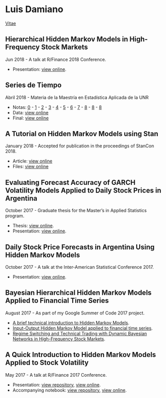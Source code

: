 # Luis Damiano

[Vitae](./personal/cv_luis_damiano.pdf)

## Hierarchical Hidden Markov Models in High-Frequency Stock Markets
Jun 2018 - A talk at R/Finance 2018 Conference.

* Presentation: [view online](http://past.rinfinance.com/agenda/2018/LuisDamiano.pdf).

## Series de Tiempo
Abril 2018 - Materia de la Maestría en Estadística Aplicada de la UNR

* Notas: [0](https://github.com/luisdamiano/unrseries18/raw/master/clases/out/0.pdf) - [1](https://github.com/luisdamiano/unrseries18/raw/master/clases/out/1.pdf) - [2](https://github.com/luisdamiano/unrseries18/raw/master/clases/out/2.pdf) - [3](https://github.com/luisdamiano/unrseries18/raw/master/clases/out/3.pdf) - [4](https://github.com/luisdamiano/unrseries18/raw/master/clases/out/4.pdf) - [5](https://github.com/luisdamiano/unrseries18/raw/master/clases/out/5.pdf) - [6](https://github.com/luisdamiano/unrseries18/raw/master/clases/out/6.pdf) - [7](https://github.com/luisdamiano/unrseries18/raw/master/clases/out/7.pdf) - [8](https://github.com/luisdamiano/unrseries18/raw/master/clases/out/8.pdf) -
[8](https://github.com/luisdamiano/unrseries18/raw/master/clases/out/9.pdf) -
[8](https://github.com/luisdamiano/unrseries18/raw/master/clases/out/10.pdf)
* Data: [view online](https://github.com/luisdamiano/unrseries18/tree/master/clases/data)
* Final: [view online](https://github.com/luisdamiano/unrseries18/raw/master/final.pdf)

## A Tutorial on Hidden Markov Models using Stan
January 2018 - Accepted for publication in the proceedings of StanCon 2018.

* Article: [view online](https://doi.org/10.5281/zenodo.1284341)
* Files: [view online](https://github.com/stan-dev/stancon_talks/tree/master/2018/Contributed-Talks/04_damiano)

## Evaluating Forecast Accuracy of GARCH Volatility Models Applied to Daily Stock Prices in Argentina
October 2017 - Graduate thesis for the Master’s in Applied Statistics program.

* Thesis: [view online](./personal/GARCH_forecast_accuracy.pdf).
* Presentation: [view online](./personal/GARCH_forecast_accuracy_presentation.pdf).

##  Daily Stock Price Forecasts in Argentina Using Hidden Markov Models
October 2017 - A talk at the Inter-American Statistical Conference 2017.

* Presentation: [view online](./personal/IOHMM_stock_forecast_argentina.pdf).

## Bayesian Hierarchical Hidden Markov Models Applied to Financial Time Series
August 2017 - As part of my Google Summer of Code 2017 project.

* [A brief technical introduction to Hidden Markov Models](gsoc17/hmm_techreview.pdf).
* [Input-Output Hidden Markov Model applied to financial time series](gsoc17/iohmm_financial_time_series.html).
* [Regime Switching and Technical Trading with Dynamic Bayesian Networks in High-Frequency Stock Markets](gsoc17/rs_technical_trading.pdf).

## A Quick Introduction to Hidden Markov Models Applied to Stock Volatility
May 2017 - A talk at R/Finance 2017 Conference.

* Presentation: [view repository](https://github.com/luisdamiano/rfinance17/), [view online](./rfinance17/presentation/presentation.html).
* Accompanying notebook: [view repository](https://github.com/luisdamiano/rfinance17/), [view online](./rfinance17/notebook/notebook.nb.html).
